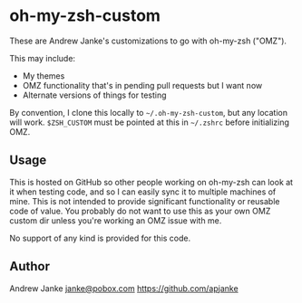 # oh-my-zsh-custom

These are Andrew Janke's customizations to go with oh-my-zsh ("OMZ"). 

This may include:

* My themes
* OMZ functionality that's in pending pull requests but I want now
* Alternate versions of things for testing

By convention, I clone this locally to `~/.oh-my-zsh-custom`, but any location will work. `$ZSH_CUSTOM` must be pointed at this in `~/.zshrc` before initializing OMZ.

## Usage

This is hosted on GitHub so other people working on oh-my-zsh can look at it when testing code, and so I can easily sync it to multiple machines of mine. This is not intended to provide significant functionality or reusable code of value. You probably do not want to use this as your own OMZ custom dir unless you're working an OMZ issue with me.

No support of any kind is provided for this code.

## Author

Andrew Janke <janke@pobox.com>
https://github.com/apjanke
